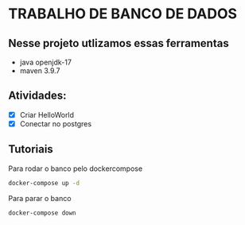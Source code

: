 # TRABALHO DE BANCO DE DADOS

## Nesse projeto utlizamos essas ferramentas
 - java openjdk-17
 - maven 3.9.7


## Atividades:
 - [x] Criar HelloWorld
 - [x] Conectar no postgres

## Tutoriais

Para rodar o banco pelo dockercompose
```bash
docker-compose up -d
```

Para parar o banco
```bbash
docker-compose down
```


